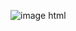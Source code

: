 ![image html](https://github.com/Purvesh0810/image.github.io/assets/144791443/89557279-a35d-41bd-9f93-7cbda25c20e7)
